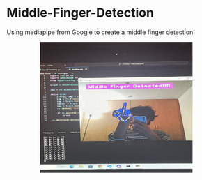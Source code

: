 # Middle-Finger-Detection

Using mediapipe from Google to create a middle finger detection!

<div align="center">
   <img src="middle_finger.jpg" alt="Image Description" width="350" height="300">
</div>

